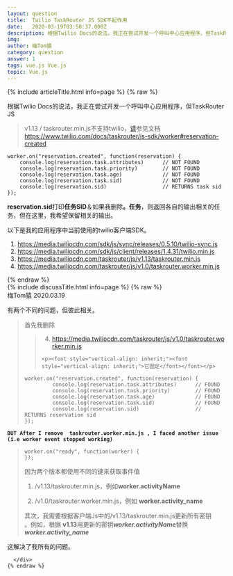 ```yaml
---
layout: question
title:  Twilio TaskRouter JS SDK不起作用
date:   2020-03-19T03:50:37.000Z
description: 根据Twilio Docs的说法，我正在尝试开发一个呼叫中心应用程序，但TaskRouter JS   v1.13 / taskrouter.min...
img: 
author: 梅Tom猿
category: question
answer: 1
tags: vue.js Vue.js
topic: Vue.js
---
```

<div class="article-root">
  <div class="article">
    {% include articleTitle.html info=page %}
    {% raw %}
    <div class="article-content"><p><font style="vertical-align: inherit;"><font style="vertical-align: inherit;">根据Twilio Docs的说法，我正在尝试开发一个呼叫中心应用程序，但TaskRouter JS </font></font></p>

<blockquote>
  <p><font style="vertical-align: inherit;"><font style="vertical-align: inherit;">v1.13 / taskrouter.min.js不支持twilio，</font><a href="https://www.twilio.com/docs/taskrouter/js-sdk/worker#reservation-created" rel="noreferrer"><font style="vertical-align: inherit;">请</font></a><font style="vertical-align: inherit;">参见文档</font></font><a href="https://www.twilio.com/docs/taskrouter/js-sdk/worker#reservation-created" rel="noreferrer"><font style="vertical-align: inherit;"><font style="vertical-align: inherit;">https://www.twilio.com/docs/taskrouter/js-sdk/worker#reservation-created</font></font></a></p>
</blockquote>

<pre><code>worker.on("reservation.created", function(reservation) {<font></font>
    console.log(reservation.task.attributes)      // NOT FOUND<font></font>
    console.log(reservation.task.priority)        // NOT FOUND<font></font>
    console.log(reservation.task.age)             // NOT FOUND<font></font>
    console.log(reservation.task.sid)             // NOT FOUND<font></font>
    console.log(reservation.sid)                  // RETURNS task sid<font></font>
});<font></font>
</code></pre>

<p><strong><font style="vertical-align: inherit;"><font style="vertical-align: inherit;">reservation.sid</font></font></strong><font style="vertical-align: inherit;"><font style="vertical-align: inherit;">打印</font></font><strong><font style="vertical-align: inherit;"><font style="vertical-align: inherit;">任务SID</font></font></strong><font style="vertical-align: inherit;"><font style="vertical-align: inherit;">＆如果我删除</font></font><strong><font style="vertical-align: inherit;"><font style="vertical-align: inherit;">。任务</font></font></strong><font style="vertical-align: inherit;"><font style="vertical-align: inherit;">，则返回各自的输出相关的任务，但在这里，我希望保留相关的输出。</font></font></p>

<p><font style="vertical-align: inherit;"><font style="vertical-align: inherit;">以下是我的应用程序中当前使用的twilio客户端SDK。</font></font></p>

<ol>
<li><a href="https://media.twiliocdn.com/sdk/js/sync/releases/0.5.10/twilio-sync.js" rel="noreferrer"><font style="vertical-align: inherit;"><font style="vertical-align: inherit;">https://media.twiliocdn.com/sdk/js/sync/releases/0.5.10/twilio-sync.js</font></font></a></li>
<li><a href="https://media.twiliocdn.com/sdk/js/client/releases/1.4.31/twilio.min.js" rel="noreferrer"><font style="vertical-align: inherit;"><font style="vertical-align: inherit;">https://media.twiliocdn.com/sdk/js/client/releases/1.4.31/twilio.min.js</font></font></a></li>
<li><a href="https://media.twiliocdn.com/taskrouter/js/v1.13/taskrouter.min.js" rel="noreferrer"><font style="vertical-align: inherit;"><font style="vertical-align: inherit;">https://media.twiliocdn.com/taskrouter/js/v1.13/taskrouter.min.js</font></font></a></li>
<li><a href="https://media.twiliocdn.com/taskrouter/js/v1.0/taskrouter.worker.min.js" rel="noreferrer"><font style="vertical-align: inherit;"><font style="vertical-align: inherit;">https://media.twiliocdn.com/taskrouter/js/v1.0/taskrouter.worker.min.js</font></font></a></li>
</ol></div>
    {% endraw %}
  </div>

  <div class="discuss-wrapper">
    {% include discussTitle.html info=page %}
    {% raw %}
    <div class="discuss-item">
        <div class="discuss-parent">
          <div class="discuss-meta">
            <span class="discuss-user">梅Tom猿</span>
            <span class="discuss-time">2020.03.19</span>
          </div>
          <div class="discuss-comment"><p><font style="vertical-align: inherit;"><font style="vertical-align: inherit;">有两个不同的问题，但彼此相关。</font></font></p>

<blockquote>
  <p><font style="vertical-align: inherit;"><font style="vertical-align: inherit;">首先我删除</font></font></p>
  
  <blockquote>
    <ol start="4">
    <li><a href="https://media.twiliocdn.com/taskrouter/js/v1.0/taskrouter.worker.min.js" rel="nofollow noreferrer"><font style="vertical-align: inherit;"><font style="vertical-align: inherit;">https://media.twiliocdn.com/taskrouter/js/v1.0/taskrouter.worker.min.js</font></font></a></li>
    </ol>
    
    <p><font style="vertical-align: inherit;"><font style="vertical-align: inherit;">它固定</font></font></p>
  </blockquote>

<pre><code>worker.on("reservation.created", function(reservation) {<font></font>
         console.log(reservation.task.attributes)      // FOUND<font></font>
         console.log(reservation.task.priority)        // FOUND<font></font>
         console.log(reservation.task.age)             // FOUND<font></font>
         console.log(reservation.task.sid)             // FOUND<font></font>
         console.log(reservation.sid)                  // RETURNS reservation sid <font></font>
});<font></font>
</code></pre>
</blockquote>

<p><strong><code>BUT After I remove  taskrouter.worker.min.js , I faced another issue (i.e worker event stopped working)</code></strong></p>

<blockquote>
<pre><code>worker.on("ready", function(worker) {<font></font>
});<font></font>
</code></pre>
  
  <p><font style="vertical-align: inherit;"><font style="vertical-align: inherit;">因为两个版本都使用不同的键来获取事件值</font></font></p>
  
  <ol>
  <li><p><font style="vertical-align: inherit;"><font style="vertical-align: inherit;">/v1.13/taskrouter.min.js，例如</font></font><strong><font style="vertical-align: inherit;"><font style="vertical-align: inherit;">worker.activityName</font></font></strong></p></li>
  <li><p><font style="vertical-align: inherit;"><font style="vertical-align: inherit;">/v1.0/taskrouter.worker.min.js，例如   </font></font><strong><font style="vertical-align: inherit;"><font style="vertical-align: inherit;">worker.activity_name</font></font></strong></p></li>
  </ol>
  
  <p><font style="vertical-align: inherit;"><font style="vertical-align: inherit;">其次，我需要根据客户端Js中的/v1.13/taskrouter.min.js更新所有密钥</font></font><br><font style="vertical-align: inherit;"><font style="vertical-align: inherit;">
  。例如，</font><font style="vertical-align: inherit;">根据
   </font><strong><font style="vertical-align: inherit;">v1.13</font></strong><font style="vertical-align: inherit;">用更新的密钥</font><strong><em><font style="vertical-align: inherit;">worker.activityName</font></em></strong><font style="vertical-align: inherit;">替换</font></font><strong><em><font style="vertical-align: inherit;"><font style="vertical-align: inherit;">worker.activity_name</font></font></em></strong><font style="vertical-align: inherit;"></font><strong><em><font style="vertical-align: inherit;"></font></em></strong><font style="vertical-align: inherit;"></font><strong><font style="vertical-align: inherit;"></font></strong></p>
</blockquote>

<p><font style="vertical-align: inherit;"><font style="vertical-align: inherit;">这解决了我所有的问题。</font></font></p></div>
        </div>
        
      </div>
    {% endraw %}
  </div>
<div>
